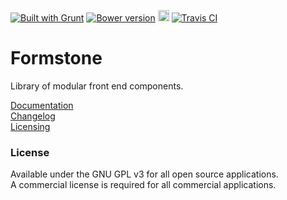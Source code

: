 <a href="http://gruntjs.com" target="_blank"><img src="https://cdn.gruntjs.com/builtwith.png" alt="Built with Grunt"></a> 
<a href="http://badge.fury.io/bo/formstone"><img src="https://badge.fury.io/bo/formstone.svg" alt="Bower version"></a> 
<a href="https://badge.fury.io/js/formstone"><img src="https://badge.fury.io/js/formstone.svg" alt="npm version" height="18"></a> 
<a href="https://travis-ci.org/Formstone/Formstone"><img src="https://travis-ci.org/Formstone/Formstone.svg?branch=master" alt="Travis CI"></a> 

# Formstone 

Library of modular front end components. 

[Documentation](docs/README.md) <br>[Changelog](CHANGELOG.md) <br>[Licensing](https://formstone.it/license) 

### License 

Available under the GNU GPL v3 for all open source applications. <br>A commercial license is required for all commercial applications.
